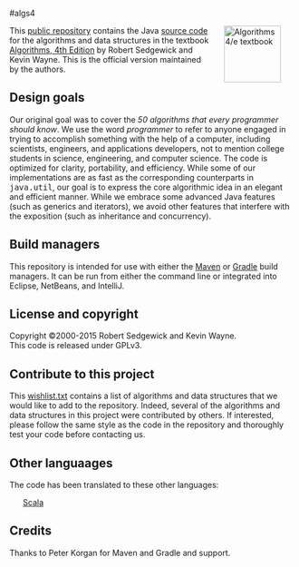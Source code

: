 #algs4

<IMG SRC="http://algs4.cs.princeton.edu/cover.png"  align=right hspace=25 width=100 alt = "Algorithms 4/e textbook">
This <a href = "https://github.com/kevin-wayne/algs4">public repository</a>
contains the Java <a href = "http://algs4.cs.princeton.edu/code/">source code</a>
for the algorithms and data structures in the textbook
<a href = "http://amzn.to/13VNJi7">Algorithms, 4th Edition</a>
by Robert Sedgewick and Kevin Wayne. This is the official version maintained
by the authors.

## Design goals

Our original goal was to cover the <em>50 algorithms that every programmer should know</em>.
We use the word <em>programmer</em> to refer to anyone engaged in trying to accomplish
something with the help of a computer, including scientists, engineers, and applications
developers, not to mention college students in science, engineering, and computer science.
The code is optimized for clarity, portability, and efficiency. While some of our 
implementations are as fast as the corresponding counterparts in <tt>java.util</tt>,
our goal is to express the core algorithmic idea in an elegant and efficient manner.
While we embrace some advanced Java features (such as generics and iterators),
we avoid other features that interfere with the exposition (such as inheritance and concurrency).

## Build managers

This repository is intended for use with either the <a href = "https://maven.apache.org">Maven</a>
or <a href = "https://gradle.org">Gradle</a> build managers.
It can be run from either the command line or integrated into
Eclipse, NetBeans, and IntelliJ.

## License and copyright

Copyright &copy;2000-2015 Robert Sedgewick and Kevin Wayne.<br>
This code is released under GPLv3.

## Contribute to this project

This <a href = "http://algs4.cs.princeton.edu/code/wishlist.txt">wishlist.txt</a>
contains a list of algorithms and data structures that we would
like to add to the repository. Indeed, several of the algorithms and
data structures in this project were contributed by others. If interested, please
follow the same style as the code in the repository and thoroughly test your
code before contacting us.

## Other languaages

The code has been translated to these other languages:
<ul>
<a href = "https://github.com/garyaiki/Scala-Algorithms">Scala</a>
</ul>


## Credits

Thanks to Peter Korgan for Maven and Gradle and support.
